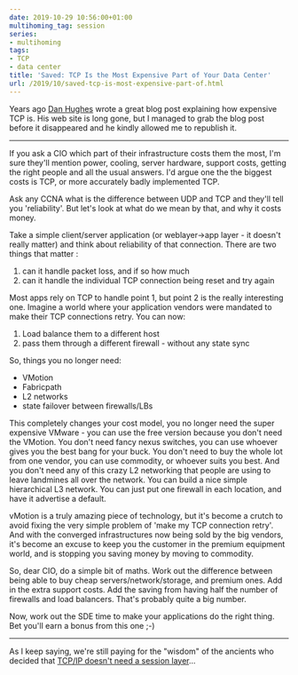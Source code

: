 ```yaml
---
date: 2019-10-29 10:56:00+01:00
multihoming_tag: session
series:
- multihoming
tags:
- TCP
- data center
title: 'Saved: TCP Is the Most Expensive Part of Your Data Center'
url: /2019/10/saved-tcp-is-most-expensive-part-of.html
---
```

Years ago [Dan Hughes](https://www.linkedin.com/in/danhughes1234ie/) wrote a great blog post explaining how expensive TCP is. His web site is long gone, but I managed to grab the blog post before it disappeared and he kindly allowed me to republish it.

---

If you ask a CIO which part of their infrastructure costs them the most, I'm sure they'll mention power, cooling, server hardware, support costs, getting the right people and all the usual answers. I'd argue one the the biggest costs is TCP, or more accurately badly implemented TCP.
<!--more-->
Ask any CCNA what is the difference between UDP and TCP and they'll tell you 'reliability'. But let's look at what do we mean by that, and why it costs money.

Take a simple client/server application (or weblayer-\>app layer - it doesn't really matter) and think about reliability of that connection. There are two things that matter :

1.  can it handle packet loss, and if so how much
2.  can it handle the individual TCP connection being reset and try again

Most apps rely on TCP to handle point 1, but point 2 is the really interesting one. Imagine a world where your application vendors were mandated to make their TCP connections retry. You can now:

1.  Load balance them to a different host
2.  pass them through a different firewall - without any state sync

So, things you no longer need:

-   VMotion
-   Fabricpath
-   L2 networks
-   state failover between firewalls/LBs

This completely changes your cost model, you no longer need the super expensive VMware - you can use the free version because you don't need the VMotion. You don't need fancy nexus switches, you can use whoever gives you the best bang for your buck. You don't need to buy the whole lot from one vendor, you can use commodity, or whoever suits you best. And you don't need any of this crazy L2 networking that people are using to leave landmines all over the network. You can build a nice simple hierarchical L3 network. You can just put one firewall in each location, and have it advertise a default.

vMotion is a truly amazing piece of technology, but it's become a crutch to avoid fixing the very simple problem of 'make my TCP connection retry'. And with the converged infrastructures now being sold by the big vendors, it's become an excuse to keep you the customer in the premium equipment world, and is stopping you saving money by moving to commodity.

So, dear CIO, do a simple bit of maths. Work out the difference between being able to buy cheap servers/network/storage, and premium ones. Add in the extra support costs. Add the saving from having half the number of firewalls and load balancers. That's probably quite a big number.

Now, work out the SDE time to make your applications do the right thing. Bet you'll earn a bonus from this one ;-)

---

As I keep saying, we\'re still paying for the \"wisdom\" of the ancients who decided that [TCP/IP doesn\'t need a session layer](/2009/08/what-went-wrong-tcpip-lacks-session.html)\...
